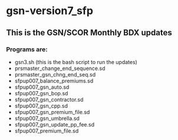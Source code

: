 # gsn-version7_sfp
## This is the GSN/SCOR Monthly BDX updates
### Programs are:
- gsn3.sh (this is the bash script to run the updates)
- prsmaster_change_end_sequence.sd
- prsmaster_gsn_chng_end_seq.sd
- sfpup007_balance_premiums.sd
- sfpup007_gsn_auto.sd
- sfpup007_gsn_bop.sd
- sfpup007_gsn_contractor.sd
- sfpup007_gsn_cpp.sd
- sfpup007_gsn_premium_file.sd
- sfpup007_gsn_umbrella.sd
- sfpup007_gsn_update_pp_fee.sd
- sfpup007_premium_file.sd

